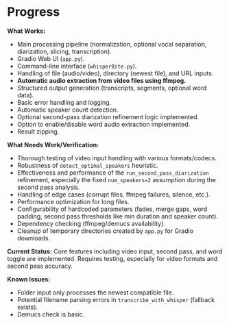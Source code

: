 # Progress

**What Works:**
*   Main processing pipeline (normalization, optional vocal separation, diarization, slicing, transcription).
*   Gradio Web UI (`app.py`).
*   Command-line interface (`whisperBite.py`).
*   Handling of file (audio/video), directory (newest file), and URL inputs.
*   **Automatic audio extraction from video files using ffmpeg.**
*   Structured output generation (transcripts, segments, optional word data).
*   Basic error handling and logging.
*   Automatic speaker count detection.
*   Optional second-pass diarization refinement logic implemented.
*   Option to enable/disable word audio extraction implemented.
*   Result zipping.

**What Needs Work/Verification:**
*   Thorough testing of video input handling with various formats/codecs.
*   Robustness of `detect_optimal_speakers` heuristic.
*   Effectiveness and performance of the `run_second_pass_diarization` refinement, especially the fixed `num_speakers=2` assumption during the second pass analysis.
*   Handling of edge cases (corrupt files, ffmpeg failures, silence, etc.).
*   Performance optimization for long files.
*   Configurability of hardcoded parameters (fades, merge gaps, word padding, second pass thresholds like min duration and speaker count).
*   Dependency checking (ffmpeg/demucs availability).
*   Cleanup of temporary directories created by `app.py` for Gradio downloads.

**Current Status:** Core features including video input, second pass, and word toggle are implemented. Requires testing, especially for video formats and second pass accuracy.

**Known Issues:**
*   Folder input only processes the newest compatible file.
*   Potential filename parsing errors in `transcribe_with_whisper` (fallback exists).
*   Demucs check is basic. 
